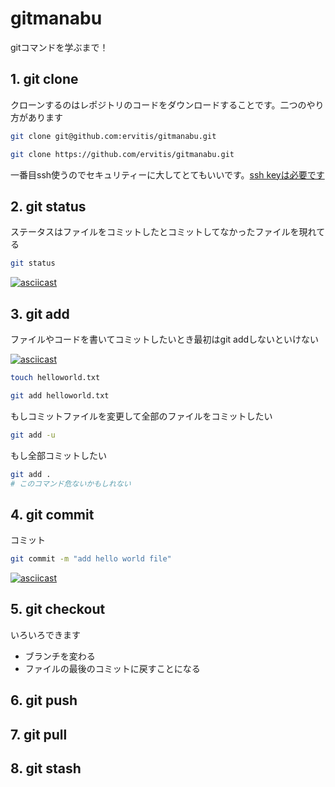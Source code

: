 # gitmanabu

gitコマンドを学ぶまで！

## 1. git clone

クローンするのはレポジトリのコードをダウンロードすることです。二つのやり方があります

```bash
git clone git@github.com:ervitis/gitmanabu.git
```

```bash
git clone https://github.com/ervitis/gitmanabu.git
```

一番目ssh使うのでセキュリティーに大してとてもいいです。[ssh keyは必要です](https://git-scm.com/book/ja/v2/Git%E3%82%B5%E3%83%BC%E3%83%90%E3%83%BC-SSH-%E5%85%AC%E9%96%8B%E9%8D%B5%E3%81%AE%E4%BD%9C%E6%88%90)


## 2. git status

ステータスはファイルをコミットしたとコミットしてなかったファイルを現れてる

```bash
git status
```

[![asciicast](https://asciinema.org/a/UHspzb14PMbaUAq2IQx03TB2K.svg)](https://asciinema.org/a/UHspzb14PMbaUAq2IQx03TB2K)


## 3. git add

ファイルやコードを書いてコミットしたいとき最初はgit addしないといけない

[![asciicast](https://asciinema.org/a/qp37wk2rAo9DvUa0YbAAwbEbe.svg)](https://asciinema.org/a/qp37wk2rAo9DvUa0YbAAwbEbe)

```bash
touch helloworld.txt

git add helloworld.txt
```

もしコミットファイルを変更して全部のファイルをコミットしたい

```bash
git add -u
```

もし全部コミットしたい

```bash
git add .
# このコマンド危ないかもしれない
```


## 4. git commit

コミット

```bash
git commit -m "add hello world file"
```

[![asciicast](https://asciinema.org/a/GYODnxbnV1fdOnD2alpnCxWt7.svg)](https://asciinema.org/a/GYODnxbnV1fdOnD2alpnCxWt7)

## 5. git checkout

いろいろできます

- ブランチを変わる
- ファイルの最後のコミットに戻すことになる

## 6. git push

## 7. git pull

## 8. git stash
